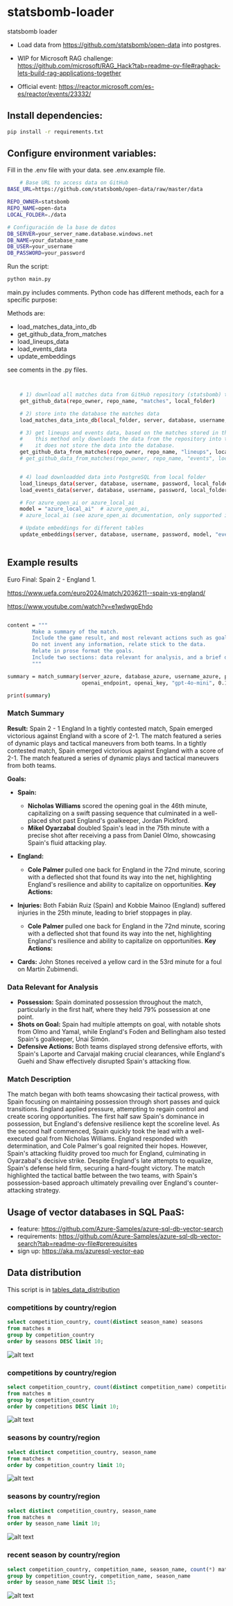 # statsbomb-loader
statsbomb loader

- Load data from https://github.com/statsbomb/open-data into postgres.

- WIP for Microsoft RAG challenge:
https://github.com/microsoft/RAG_Hack?tab=readme-ov-file#raghack-lets-build-rag-applications-together

- Official event: https://reactor.microsoft.com/es-es/reactor/events/23332/


## Install dependencies:

```bash
pip install -r requirements.txt
```

## Configure environment variables:

Fill in the .env file with your data. see .env.example file.

```bash
    # Base URL to access data on GitHub
BASE_URL=https://github.com/statsbomb/open-data/raw/master/data

REPO_OWNER=statsbomb
REPO_NAME=open-data
LOCAL_FOLDER=./data

# Configuración de la base de datos
DB_SERVER=your_server_name.database.windows.net
DB_NAME=your_database_name
DB_USER=your_username
DB_PASSWORD=your_password
```

Run the script:

```bash
python main.py
```

main.py includes comments.
Python code has different methods, each for a specific purpose:

Methods are:
- load_matches_data_into_db
- get_github_data_from_matches
- load_lineups_data
- load_events_data
- update_embeddings



see coments in the .py files.



```bash


    # 1) download all matches data from GitHub repository (statsbomb) to local folder
    get_github_data(repo_owner, repo_name, "matches", local_folder)

    # 2) store into the database the matches data
    load_matches_data_into_db(local_folder, server, database, username, password)

    # 3) get lineups and events data, based on the matches stored in the database. 
    #    this method only downloads the data from the repository into the local folder.
    #    it does not store the data into the database.
    get_github_data_from_matches(repo_owner, repo_name, "lineups", local_folder, server, database, username, password)
    # get_github_data_from_matches(repo_owner, repo_name, "events", local_folder, server, database, username, password)


    # 4) load downloadded data into PostgreSQL from local folder
    load_lineups_data(server, database, username, password, local_folder)
    load_events_data(server, database, username, password, local_folder)

    # For azure_open_ai or azure_local_ai
    model = "azure_local_ai"  # azure_open_ai,
    # azure_local_ai (see azure_open_ai documentation, only supported in specific regions and Memory Optimized, E4ds_v5, 4 vCores, 32 GiB RAM, 128 GiB storage)

    # Update embeddings for different tables
    update_embeddings(server, database, username, password, model, "events", 10, -1)
   
```

## Example results

Euro Final: Spain 2 - England 1.

https://www.uefa.com/euro2024/match/2036211--spain-vs-england/

https://www.youtube.com/watch?v=e1wdwgpEhdo


```bash

content = """
        Make a summary of the match. 
        Include the game result, and most relevant actions such as goals, penalties, and injuries, and cards only if players are sent off. 
        Do not invent any information, relate stick to the data. 
        Relate in prose format the goals.
        Include two sections: data relevant for analysis, and a brief description of the match in prose format: 
        """

summary = match_summary(server_azure, database_azure, username_azure, password_azure, "final_match_Spain_England_events_details__minutewise", 3943043,
                        openai_endpoint, openai_key, "gpt-4o-mini", 0.1, 15000, content)

print(summary)


```


### Match Summary
**Result:** Spain 2 - 1 England
In a tightly contested match, Spain emerged victorious against England with a score of 2-1. The match featured a series of dynamic plays and tactical maneuvers from both teams.
In a tightly contested match, Spain emerged victorious against England with a score of 2-1. The match featured a series of dynamic plays and tactical maneuvers from both teams.

**Goals:**
- **Spain:**
  - **Nicholas Williams** scored the opening goal in the 46th minute, capitalizing on a swift passing sequence that culminated in a well-placed shot past England's goalkeeper, Jordan Pickford.
  - **Mikel Oyarzabal** doubled Spain's lead in the 75th minute with a precise shot after receiving a pass from Daniel Olmo, showcasing Spain's fluid attacking play.

- **England:**
  - **Cole Palmer** pulled one back for England in the 72nd minute, scoring with a deflected shot that found its way into the net, highlighting England's resilience and ability to capitalize on opportunities.
**Key Actions:**
- **Injuries:** Both Fabián Ruiz (Spain) and Kobbie Mainoo (England) suffered injuries in the 25th minute, leading to brief stoppages in play.
  - **Cole Palmer** pulled one back for England in the 72nd minute, scoring with a deflected shot that found its way into the net, highlighting England's resilience and ability to capitalize on opportunities.
**Key Actions:**
- **Cards:** John Stones received a yellow card in the 53rd minute for a foul on Martín Zubimendi.


### Data Relevant for Analysis
- **Possession:** Spain dominated possession throughout the match, particularly in the first half, where they held 79% possession at one point.
- **Shots on Goal:** Spain had multiple attempts on goal, with notable shots from Olmo and Yamal, while England's Foden and Bellingham also tested Spain's goalkeeper, Unai Simón.
- **Defensive Actions:** Both teams displayed strong defensive efforts, with Spain's Laporte and Carvajal making crucial clearances, while England's Guehi and Shaw effectively disrupted Spain's attacking flow.
### Match Description
The match began with both teams showcasing their tactical prowess, with Spain focusing on maintaining possession through short passes and quick transitions. England applied pressure, attempting to regain control and create scoring opportunities. The first half saw Spain's dominance in possession, but England's defensive resilience kept the scoreline level.
As the second half commenced, Spain quickly took the lead with a well-executed goal from Nicholas Williams. England responded with determination, and Cole Palmer's goal reignited their hopes. However, Spain's attacking fluidity proved too much for England, culminating in Oyarzabal's decisive strike.
Despite England's late attempts to equalize, Spain's defense held firm, securing a hard-fought victory. The match highlighted the tactical battle between the two teams, with Spain's possession-based approach ultimately prevailing over England's counter-attacking strategy.



## Usage of vector databases in SQL PaaS:

- feature: https://github.com/Azure-Samples/azure-sql-db-vector-search
- requirements: https://github.com/Azure-Samples/azure-sql-db-vector-search?tab=readme-ov-file#prerequisites
- sign up: https://aka.ms/azuresql-vector-eap


## Data distribution

This script is in [tables_data_distribution](.\postgres\tables_data_distribution.sql)


### competitions by country/region
```sql
select competition_country, count(distinct season_name) seasons
from matches m
group by competition_country
order by seasons DESC limit 10;
```

![alt text](images/image.png)

### competitions by country/region
```sql
select competition_country, count(distinct competition_name) competitions
from matches m
group by competition_country
order by competitions DESC limit 10;
```
![alt text](images/image-1.png)

### seasons by country/region
```sql
select distinct competition_country, season_name
from matches m
order by competition_country limit 10;
```

![alt text](images/image-2.png)

### seasons by country/region
```sql
select distinct competition_country, season_name
from matches m
order by season_name limit 10;
```

![alt text](images/image-3.png)

### recent season by country/region
```sql
select competition_country, competition_name, season_name, count(*) matches
group by competition_country, competition_name, season_name
order by season_name DESC limit 15;
```

![alt text](images/image-4.png)

